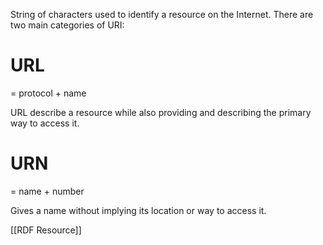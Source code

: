 String of characters used to identify a resource on the Internet. There are two main categories of URI:

# URL
= protocol + name

URL describe a resource while also providing and describing the primary way to access it.

# URN
= name + number

Gives a name without implying its location or way to access it.

[[RDF Resource]]